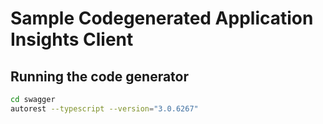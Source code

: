 # Sample Codegenerated Application Insights Client

## Running the code generator

```zsh
cd swagger
autorest --typescript --version="3.0.6267"
```
